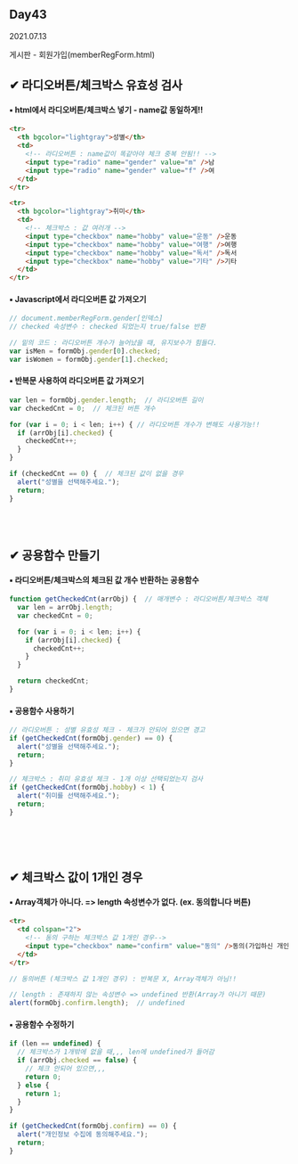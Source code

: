 ## Day43
2021.07.13

게시판 - 회원가입(memberRegForm.html)


## ✔ 라디오버튼/체크박스 유효성 검사
#### ▪ html에서 라디오버튼/체크박스 넣기 - name값 동일하게!!
```html
<tr>
  <th bgcolor="lightgray">성별</th>
  <td>
    <!-- 라디오버튼 : name값이 똑같아야 체크 중복 안됨!! -->
    <input type="radio" name="gender" value="m" />남
    <input type="radio" name="gender" value="f" />여
  </td>
</tr>

<tr>
  <th bgcolor="lightgray">취미</th>
  <td>
    <!-- 체크박스 : 값 여러개 -->
    <input type="checkbox" name="hobby" value="운동" />운동
    <input type="checkbox" name="hobby" value="여행" />여행
    <input type="checkbox" name="hobby" value="독서" />독서
    <input type="checkbox" name="hobby" value="기타" />기타
  </td>
</tr>

```

#### ▪ Javascript에서 라디오버튼 값 가져오기
```javascript
// document.memberRegForm.gender[인덱스]
// checked 속성변수 : checked 되었는지 true/false 반환

// 밑의 코드 : 라디오버튼 개수가 늘어났을 때, 유지보수가 힘들다.
var isMen = formObj.gender[0].checked;
var isWomen = formObj.gender[1].checked;

```

#### ▪ 반복문 사용하여 라디오버튼 값 가져오기
```javascript
var len = formObj.gender.length;  // 라디오버튼 길이
var checkedCnt = 0;  // 체크된 버튼 개수

for (var i = 0; i < len; i++) { // 라디오버튼 개수가 변해도 사용가능!!
  if (arrObj[i].checked) {
    checkedCnt++;
  }
}

if (checkedCnt == 0) {  // 체크된 값이 없을 경우
  alert("성별을 선택해주세요.");
  return;
}

```

<br><br>
## ✔ 공용함수 만들기
#### ▪ 라디오버튼/체크박스의 체크된 값 개수 반환하는 공용함수
```javascript
function getCheckedCnt(arrObj) {  // 매개변수 : 라디오버튼/체크박스 객체
  var len = arrObj.length;
  var checkedCnt = 0;

  for (var i = 0; i < len; i++) {
    if (arrObj[i].checked) {
      checkedCnt++;
    }
  }

  return checkedCnt;
}

```

#### ▪ 공용함수 사용하기
```javascript
// 라디오버튼 : 성별 유효성 체크 - 체크가 안되어 있으면 경고
if (getCheckedCnt(formObj.gender) == 0) {
  alert("성별을 선택해주세요.");
  return;
}

// 체크박스 : 취미 유효성 체크 - 1개 이상 선택되었는지 검사
if (getCheckedCnt(formObj.hobby) < 1) {
  alert("취미를 선택해주세요.");
  return;
}
      
```

<br><br>
## ✔ 체크박스 값이 1개인 경우
#### ▪ Array객체가 아니다. => length 속성변수가 없다. (ex. 동의합니다 버튼)
```html
<tr>
  <td colspan="2">
    <!-- 동의 구하는 체크박스 값 1개인 경우-->
    <input type="checkbox" name="confirm" value="동의" />동의(가입하신 개인정보는 보관이 됩니다.)
  </td>
</tr>
```

```javascript
// 동의버튼 (체크박스 값 1개인 경우) : 반복문 X, Array객체가 아님!!

// length : 존재하지 않는 속성변수 => undefined 반환(Array가 아니기 때문)
alert(formObj.confirm.length);  // undefined

```
  
#### ▪ 공용함수 수정하기
```javascript
if (len == undefined) {
  // 체크박스가 1개밖에 없을 때,,, len에 undefined가 들어감
  if (arrObj.checked == false) {
    // 체크 안되어 있으면,,,
    return 0;
  } else {
    return 1;
  }
}

```

```javascript
if (getCheckedCnt(formObj.confirm) == 0) {
  alert("개인정보 수집에 동의해주세요.");
  return;
}

```

